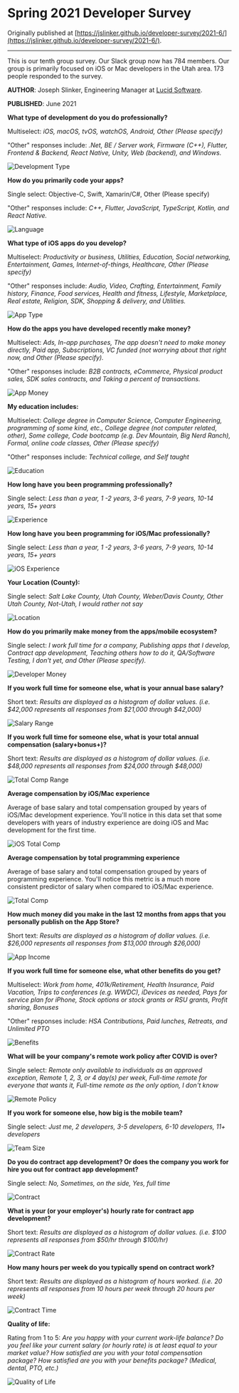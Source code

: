 # Spring 2021 Developer Survey

Originally published at [https://jslinker.github.io/developer-survey/2021-6/](https://jslinker.github.io/developer-survey/2021-6/).

---

This is our tenth group survey. Our Slack group now has 784 members. Our group is primarily focused on iOS or Mac developers in the Utah area. 173 people responded to the survey.

**AUTHOR**: Joseph Slinker, Engineering Manager at [Lucid Software](https://lucid.co/). 

**PUBLISHED**: June 2021

**What type of development do you do professionally?**

Multiselect: *iOS, macOS, tvOS, watchOS, Android, Other (Please specify)*

"Other" responses include: *.Net, BE / Server work, Firmware (C++), Flutter, Frontend & Backend, React Native, Unity, Web (backend), and Windows.*

![Development Type](dev-type.png)

**How do you primarily code your apps?**

Single select: Objective-C, Swift, Xamarin/C#, Other (Please specify)

"Other" responses include: *C++, Flutter, JavaScript, TypeScript, Kotlin, and React Native.*

![Language](language.png)

**What type of iOS apps do you develop?**

Multiselect: *Productivity or business, Utilities, Education, Social networking, Entertainment, Games, Internet-of-things, Healthcare, Other (Please specify)*

"Other" responses include: *Audio, Video, Crafting, Entertainment, Family history, Finance, Food services, Health and fitness, Lifestyle, Marketplace, Real estate, Religion, SDK, Shopping & delivery, and Utilities.*

![App Type](app-type.png)

**How do the apps you have developed recently make money?**

Multiselect: *Ads, In-app purchases, The app doesn't need to make money directly, Paid app, Subscriptions, VC funded (not worrying about that right now, and Other (Please specify).*

"Other" responses include: *B2B contracts, eCommerce, Physical product sales, SDK sales contracts, and Taking a percent of transactions.*

![App Money](app-money.png)

**My education includes:**

Multiselect: *College degree in Computer Science, Computer Engineering, programming of some kind, etc., College degree (not computer related, other), Some college, Code bootcamp (e.g. Dev Mountain, Big Nerd Ranch), Formal, online code classes, Other (Please specify)*

"Other" responses include: *Technical college, and Self taught*

![Education](education.png)

**How long have you been programming professionally?**

Single select: *Less than a year, 1 -2 years, 3-6 years, 7-9 years, 10-14 years, 15+ years*

![Experience](experience-general.png)

**How long have you been programming for iOS/Mac professionally?**

Single select: *Less than a year, 1 -2 years, 3-6 years, 7-9 years, 10-14 years, 15+ years*

![iOS Experience](experience-ios.png)

**Your Location (County):**

Single select: *Salt Lake County, Utah County, Weber/Davis County, Other Utah County, Not-Utah, I would rather not say*

![Location](location.png)

**How do you primarily make money from the apps/mobile ecosystem?**

Single select: *I work full time for a company, Publishing apps that I develop, Contract app development, Teaching others how to do it, QA/Software Testing, I don't yet, and Other (Please specify).*

![Developer Money](dev-money.png)

**If you work full time for someone else, what is your annual base salary?**

Short text: *Results are displayed as a histogram of dollar values. (i.e. $42,000 represents all responses from $21,000 through $42,000)*

![Salary Range](salary-range.png)

**If you work full time for someone else, what is your total annual compensation (salary+bonus+)?**

Short text: *Results are displayed as a histogram of dollar values. (i.e. $48,000 represents all responses from $24,000 through $48,000)*

![Total Comp Range](total-comp-range.png)

**Average compensation by iOS/Mac experience**

Average of base salary and total compensation grouped by years of iOS/Mac development experience. You'll notice in this data set that some developers with years of industry experience are doing iOS and Mac development for the first time.

![iOS Total Comp](total-comp-ios.png)

**Average compensation by total programming experience**

Average of base salary and total compensation grouped by years of programming experience. You'll notice this metric is a much more consistent predictor of salary when compared to iOS/Mac experience.

![Total Comp](total-comp-general.png)

**How much money did you make in the last 12 months from apps that you personally publish on the App Store?**

Short text: *Results are displayed as a histogram of dollar values. (i.e. $26,000 represents all responses from $13,000 through $26,000)*

![App Income](app-income.png)

**If you work full time for someone else, what other benefits do you get?**

Multiselect: *Work from home, 401k/Retirement, Health Insurance, Paid Vacation, Trips to conferences (e.g. WWDC), iDevices as needed, Pays for service plan for iPhone, Stock options or stock grants or RSU grants, Profit sharing, Bonuses*

"Other" responses include: *HSA Contributions, Paid lunches, Retreats, and Unlimited PTO*

![Benefits](benefits.png)

**What will be your company's remote work policy after COVID is over?**

Single select: *Remote only available to individuals as an approved exception, Remote 1, 2, 3, or 4 day(s) per week, Full-time remote for everyone that wants it, Full-time remote as the only option, I don't know*

![Remote Policy](remote-policy.png)

**If you work for someone else, how big is the mobile team?**

Single select: *Just me, 2 developers, 3-5 developers, 6-10 developers, 11+ developers*

![Team Size](team-size.png)

**Do you do contract app development? Or does the company you work for hire you out for contract app development?**

Single select: *No, Sometimes, on the side, Yes, full time*

![Contract](contract.png)

**What is your (or your employer's) hourly rate for contract app development?**

Short text: *Results are displayed as a histogram of dollar values. (i.e. $100 represents all responses from $50/hr through $100/hr)*

![Contract Rate](contract-rate.png)

**How many hours per week do you typically spend on contract work?**

Short text: *Results are displayed as a histogram of hours worked. (i.e. 20 represents all responses from 10 hours per week through 20 hours per week)*

![Contract Time](contract-time.png)

**Quality of life:**

Rating from 1 to 5: *Are you happy with your current work-life balance? Do you feel like your current salary (or hourly rate) is at least equal to your market value? How satisfied are you with your total compensation package? How satisfied are you with your benefits package? (Medical, dental, PTO, etc.)*

![Quality of Life](quality-of-life.png)